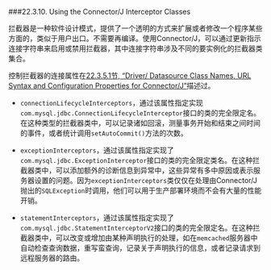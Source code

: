 ###22.3.10. Using the Connector/J Interceptor Classes

拦截器是一种软件设计模式，提供了一个透明的方式来扩展或者修改一个程序某些方面的，类似于用户出口。不需要再编译。使用Connector/J，可以通过更新指示连接字符串来启用或禁用拦截器，其中连接字符串涉及不同的要实例化的拦截器类集合。

控制拦截器的连接属性在[22.3.5.1节, “Driver/
Datasource Class Names, URL Syntax and Configuration Properties for Connector/J”][22-3-5-1]描述过。

* `connectionLifecycleInterceptors`，通过该属性指定实现`com.mysql.jdbc.ConnectionLifecycleInterceptor`接口的类的完全限定名。在这种类型的拦截器类中，可以记录诸如回滚，测量事务开始和结束之间时间的事件，或者统计调用`setAutoCommit()`方法的次数。

* `exceptionInterceptors`，通过该属性指定实现了` com.mysql.jdbc.ExceptionInterceptor`接口的类的完全限定类名。在这种拦截器类中，可以添加额外的诊断信息到异常中，这些异常有多中原因或表示服务器设置的问题。因为`exceptionInterceptors`类仅仅在处理由Connector/J抛出的`SQLException`时调用，他们可以用于生产部署环境而不会有大量的性能开销。
* `statementInterceptors`，通过该属性指定实现了`com.mysql.jdbc.StatementInterceptorV2`接口的类的完全限定名。在这种拦截器类中，可以改变或增加由某种声明执行的处理，如在`memcached`服务器中自动检查查询数据，重写蛮查询，记录关于声明执行的信息，或者记录请求到远程服务器的路由。




[22-3-5-1]:22.03.05_ConnectorJ_JDBC_Reference.md